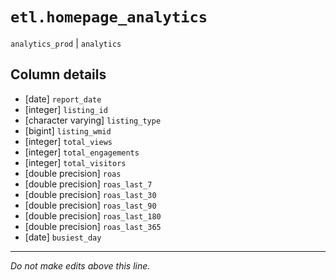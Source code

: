 # `etl.homepage_analytics`
`analytics_prod` | `analytics`

## Column details
* [date]      `report_date`
* [integer]   `listing_id`
* [character varying] `listing_type`
* [bigint]    `listing_wmid`
* [integer]   `total_views`
* [integer]   `total_engagements`
* [integer]   `total_visitors`
* [double precision] `roas`
* [double precision] `roas_last_7`
* [double precision] `roas_last_30`
* [double precision] `roas_last_90`
* [double precision] `roas_last_180`
* [double precision] `roas_last_365`
* [date]      `busiest_day`

-------------------------------------------------------------------------------
*Do not make edits above this line.*
